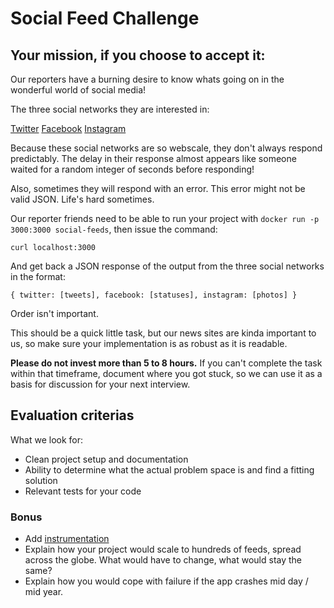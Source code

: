 # Social Feed Challenge

## Your mission, if you choose to accept it:

Our reporters have a burning desire to know whats going on in the wonderful world of social media!

The three social networks they are interested in:

[Twitter](https://7govymftog.execute-api.eu-west-1.amazonaws.com/production/twitter)
[Facebook](https://7govymftog.execute-api.eu-west-1.amazonaws.com/production/facebook)
[Instagram](https://7govymftog.execute-api.eu-west-1.amazonaws.com/production/instagram)

Because these social networks are so webscale, they don't always respond predictably. The delay in their response almost appears like someone waited for a random integer of seconds before responding!

Also, sometimes they will respond with an error. This error might not be valid JSON. Life's hard sometimes.

Our reporter friends need to be able to run your project with `docker run -p 3000:3000 social-feeds`, then issue the command:

```
curl localhost:3000
```

And get back a JSON response of the output from the three social networks in the format:

```
{ twitter: [tweets], facebook: [statuses], instagram: [photos] }
```

Order isn't important.

This should be a quick little task, but our news sites are kinda important to us, so make sure your implementation is as robust as it is readable.

**Please do not invest more than 5 to 8 hours.** If you can't complete the task within that timeframe, document where you got stuck, so we can use it as a basis for discussion for your next interview.

## Evaluation criterias

What we look for:

- Clean project setup and documentation
- Ability to determine what the actual problem space is and find a fitting solution
- Relevant tests for your code

### Bonus

- Add [instrumentation](https://prometheus.io)
- Explain how your project would scale to hundreds of feeds, spread across the globe. What would have
  to change, what would stay the same?
- Explain how you would cope with failure if the app crashes mid day / mid year.
